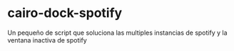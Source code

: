 # cairo-dock-spotify
Un pequeño de script que soluciona las multiples instancias de spotify y la ventana inactiva de spotify   
